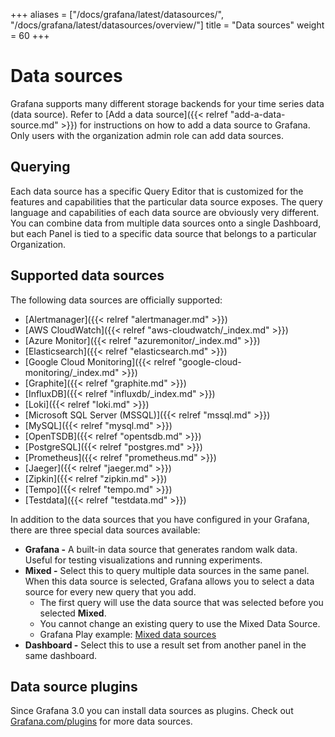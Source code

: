 +++
aliases = ["/docs/grafana/latest/datasources/", "/docs/grafana/latest/datasources/overview/"]
title = "Data sources"
weight = 60
+++

# Data sources

Grafana supports many different storage backends for your time series data (data source). Refer to [Add a data source]({{< relref "add-a-data-source.md" >}}) for instructions on how to add a data source to Grafana. Only users with the organization admin role can add data sources.

## Querying

Each data source has a specific Query Editor that is customized for the features and capabilities that the particular data source exposes. The query language and capabilities of each data source are obviously very different. You can combine data from multiple data sources onto a single Dashboard, but each Panel is tied to a specific data source that belongs to a particular Organization.

## Supported data sources

The following data sources are officially supported:

- [Alertmanager]({{< relref "alertmanager.md" >}})
- [AWS CloudWatch]({{< relref "aws-cloudwatch/_index.md" >}})
- [Azure Monitor]({{< relref "azuremonitor/_index.md" >}})
- [Elasticsearch]({{< relref "elasticsearch.md" >}})
- [Google Cloud Monitoring]({{< relref "google-cloud-monitoring/_index.md" >}})
- [Graphite]({{< relref "graphite.md" >}})
- [InfluxDB]({{< relref "influxdb/_index.md" >}})
- [Loki]({{< relref "loki.md" >}})
- [Microsoft SQL Server (MSSQL)]({{< relref "mssql.md" >}})
- [MySQL]({{< relref "mysql.md" >}})
- [OpenTSDB]({{< relref "opentsdb.md" >}})
- [PostgreSQL]({{< relref "postgres.md" >}})
- [Prometheus]({{< relref "prometheus.md" >}})
- [Jaeger]({{< relref "jaeger.md" >}})
- [Zipkin]({{< relref "zipkin.md" >}})
- [Tempo]({{< relref "tempo.md" >}})
- [Testdata]({{< relref "testdata.md" >}})

In addition to the data sources that you have configured in your Grafana, there are three special data sources available:

- **Grafana -** A built-in data source that generates random walk data. Useful for testing visualizations and running experiments.
- **Mixed -** Select this to query multiple data sources in the same panel. When this data source is selected, Grafana allows you to select a data source for every new query that you add.
  - The first query will use the data source that was selected before you selected **Mixed**.
  - You cannot change an existing query to use the Mixed Data Source.
  - Grafana Play example: [Mixed data sources](https://play.grafana.org/d/000000100/mixed-datasources?orgId=1)
- **Dashboard -** Select this to use a result set from another panel in the same dashboard.

## Data source plugins

Since Grafana 3.0 you can install data sources as plugins. Check out [Grafana.com/plugins](https://grafana.com/plugins) for more data sources.
